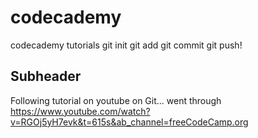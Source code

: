 # codecademy
codecademy tutorials
git init
git add
git commit
git push!
## Subheader

Following tutorial on youtube on Git...
went through https://www.youtube.com/watch?v=RGOj5yH7evk&t=615s&ab_channel=freeCodeCamp.org

